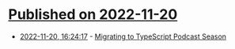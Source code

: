# [Published on 2022-11-20](index.md)

* [2022-11-20, 16:24:17](https://lobste.rs/s/hjuqah/migrating_typescript_podcast_season) - [Migrating to TypeScript Podcast Season](https://open.spotify.com/show/5fVWxK2CksFsxm7Di7pvhY)
